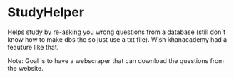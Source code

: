 # StudyHelper
Helps study by re-asking you wrong questions from a database (still don´t know how to make dbs tho so just use a txt file). Wish khanacademy had a feauture like that.

Note: Goal is to have a webscraper that can download the questions from the website. 
